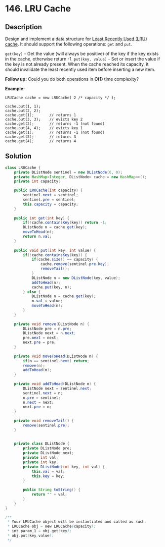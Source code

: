 # 146. LRU Cache

## Description

Design and implement a data structure for [Least Recently Used (LRU) cache](https://en.wikipedia.org/wiki/Cache_replacement_policies#LRU). It should support the following operations: `get` and `put`.

`get(key)` - Get the value (will always be positive) of the key if the key exists in the cache, otherwise return -1.
`put(key, value)` - Set or insert the value if the key is not already present. When the cache reached its capacity, it should invalidate the least recently used item before inserting a new item.

**Follow up:**
Could you do both operations in **O(1)** time complexity?

**Example:**

```
LRUCache cache = new LRUCache( 2 /* capacity */ );

cache.put(1, 1);
cache.put(2, 2);
cache.get(1);       // returns 1
cache.put(3, 3);    // evicts key 2
cache.get(2);       // returns -1 (not found)
cache.put(4, 4);    // evicts key 1
cache.get(1);       // returns -1 (not found)
cache.get(3);       // returns 3
cache.get(4);       // returns 4
```



## Solution

```java
class LRUCache {
    private DListNode sentinel = new DListNode(0, 0);
    private HashMap<Integer, DListNode> cache = new HashMap<>();
    private int capacity;

    public LRUCache(int capacity) {
        sentinel.next = sentinel;
        sentinel.pre = sentinel;
        this.capacity = capacity;
    }
    
    public int get(int key) {
        if(!cache.containsKey(key)) return -1;
        DListNode n = cache.get(key);
        moveToHead(n);
        return n.val;
    }
    
    public void put(int key, int value) {
        if(!cache.containsKey(key)) {
            if(cache.size() == capacity) {
                cache.remove(sentinel.pre.key);
                removeTail();
            }
            DListNode n = new DListNode(key, value);
            addToHead(n);
            cache.put(key, n);
        } else {
            DListNode n = cache.get(key);
            n.val = value;
            moveToHead(n);
        }
    }
    
    private void remove(DListNode n) {
        DListNode pre = n.pre;
        DListNode next = n.next;
        pre.next = next;
        next.pre = pre;
    }
    
    private void moveToHead(DListNode n) {
        if(n == sentinel.next) return;
        remove(n);
        addToHead(n);
    }
    
    private void addToHead(DListNode n) {
        DListNode next = sentinel.next;
        sentinel.next = n;
        n.pre = sentinel;
        n.next = next;
        next.pre = n;
    }
    
    private void removeTail() {
        remove(sentinel.pre);
    }
    
    
    private class DListNode {
        private DListNode pre;
        private DListNode next;
        private int val;
        private int key;
        private DListNode(int key, int val) {
            this.val = val;
            this.key = key;
        }
        
        public String toString() {
            return "" + val;
        }
    }
}

/**
 * Your LRUCache object will be instantiated and called as such:
 * LRUCache obj = new LRUCache(capacity);
 * int param_1 = obj.get(key);
 * obj.put(key,value);
 */
```


